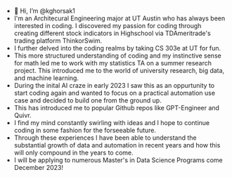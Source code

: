 - 👋 Hi, I’m @kghorsak1 
- I'm an Architecural Engineering major at UT Austin who has always been interested in coding. I discovered my passion for coding through creating different stock indicators in Highschool via TDAmeritrade's trading platform ThinkorSwim.
- I further delved into the coding realms by taking CS 303e at UT for fun.
- This more structured understanding of coding and my instinctive sense for math led me to work with my statistics TA on a summer research project. This introduced me to the world of university research, big data, and machine learning.
- During the inital AI craze in early 2023 I saw this as an oppurtunity to start coding again and wanted to focus on a practical automation use case and decided to build one from the ground up.
- This has introduced me to popular Github repos like GPT-Engineer and Quivr.
- I find my mind constantly swirling with ideas and I hope to continue coding in some fashion for the forseeable future.
- Through these experiences I have been able to understand the substantial growth of data and automation in recent years and how this will only compound in the years to come.
- I will be applying to numerous Master's in Data Science Programs come December 2023!

<!---
kghorsak1/kghorsak1 is a ✨ special ✨ repository because its `README.md` (this file) appears on your GitHub profile.
You can click the Preview link to take a look at your changes.
--->
